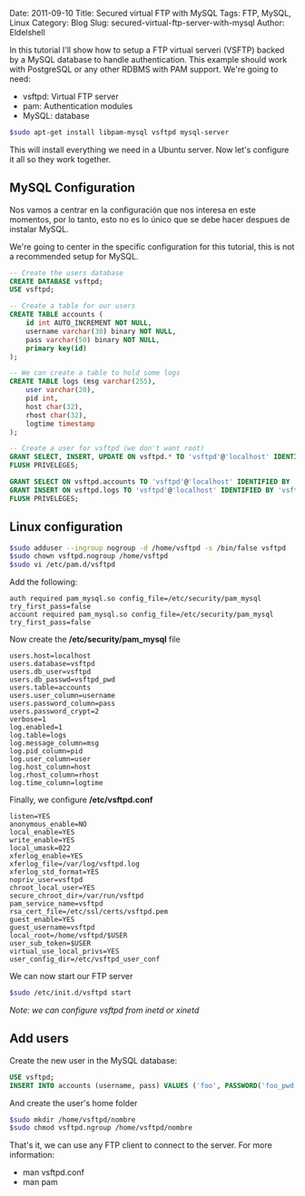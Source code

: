 Date: 2011-09-10
Title: Secured virtual FTP with MySQL
Tags: FTP, MySQL, Linux
Category: Blog
Slug: secured-virtual-ftp-server-with-mysql
Author: Eldelshell

In this tutorial I'll show how to setup a FTP virtual serveri (VSFTP) backed by a MySQL database to handle authentication. This example should work with PostgreSQL or any other RDBMS with PAM support. We're going to need:

* vsftpd: Virtual FTP server
* pam: Authentication modules
* MySQL: database

~~~bash
$sudo apt-get install libpam-mysql vsftpd mysql-server
~~~

This will install everything we need in a Ubuntu server. Now let's configure it all so they work together.

## MySQL Configuration
Nos vamos a centrar en la configuración que nos interesa en este momentos, por lo tanto, esto no es lo único que se debe hacer despues de instalar MySQL.

We're going to center in the specific configuration for this tutorial, this is not a recommended setup for MySQL.

~~~sql
-- Create the users database
CREATE DATABASE vsftpd;
USE vsftpd;

-- Create a table for our users
CREATE TABLE accounts (
	id int AUTO_INCREMENT NOT NULL,
	username varchar(30) binary NOT NULL,
	pass varchar(50) binary NOT NULL,
	primary key(id)
);

-- We can create a table to hold some logs
CREATE TABLE logs (msg varchar(255),
	user varchar(20),
	pid int,
	host char(32),
	rhost char(32),
	logtime timestamp
);

-- Create a user for vsftpd (we don't want root)
GRANT SELECT, INSERT, UPDATE ON vsftpd.* TO 'vsftpd'@'localhost' IDENTIFIED BY 'vsftpd_pwd');
FLUSH PRIVELEGES;

GRANT SELECT ON vsftpd.accounts TO 'vsftpd'@'localhost' IDENTIFIED BY 'vsftpd_pwd');
GRANT INSERT ON vsftpd.logs TO 'vsftpd'@'localhost' IDENTIFIED BY 'vsftpd_pwd');
FLUSH PRIVELEGES;
~~~

## Linux configuration

~~~bash
$sudo adduser --ingroup nogroup -d /home/vsftpd -s /bin/false vsftpd
$sudo chown vsftpd.nogroup /home/vsftpd
$sudo vi /etc/pam.d/vsftpd
~~~

Add the following:

~~~
auth required pam_mysql.so config_file=/etc/security/pam_mysql try_first_pass=false
account required pam_mysql.so config_file=/etc/security/pam_mysql try_first_pass=false
~~~

Now create the __/etc/security/pam_mysql__ file

~~~
users.host=localhost
users.database=vsftpd
users.db_user=vsftpd
users.db_passwd=vsftpd_pwd
users.table=accounts
users.user_column=username
users.password_column=pass
users.password_crypt=2
verbose=1
log.enabled=1
log.table=logs
log.message_column=msg
log.pid_column=pid
log.user_column=user
log.host_column=host
log.rhost_column=rhost
log.time_column=logtime
~~~

Finally, we configure __/etc/vsftpd.conf__

~~~
listen=YES
anonymous_enable=NO
local_enable=YES
write_enable=YES
local_umask=022
xferlog_enable=YES
xferlog_file=/var/log/vsftpd.log
xferlog_std_format=YES
nopriv_user=vsftpd
chroot_local_user=YES
secure_chroot_dir=/var/run/vsftpd
pam_service_name=vsftpd
rsa_cert_file=/etc/ssl/certs/vsftpd.pem
guest_enable=YES
guest_username=vsftpd
local_root=/home/vsftpd/$USER
user_sub_token=$USER
virtual_use_local_privs=YES
user_config_dir=/etc/vsftpd_user_conf
~~~

We can now start our FTP server

~~~bash
$sudo /etc/init.d/vsftpd start
~~~

_Note: we can configure vsftpd from inetd or xinetd_

## Add users

Create the new user in the MySQL database:

~~~sql
USE vsftpd;
INSERT INTO accounts (username, pass) VALUES ('foo', PASSWORD('foo_pwd'));
~~~

And create the user's home folder

~~~bash
$sudo mkdir /home/vsftpd/nombre
$sudo chmod vsftpd.ngroup /home/vsftpd/nombre
~~~

That's it, we can use any FTP client to connect to the server. For more information:

* man vsftpd.conf
* man pam
